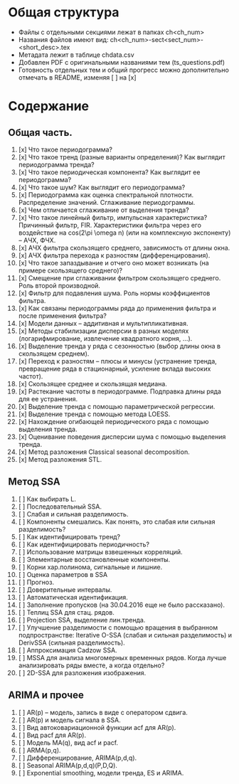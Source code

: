# Общая структура

- Файлы с отдельными секциями лежат в папках ch<ch_num>
- Названия файлов имеют вид: ch<ch_num>-sect<sect_num>-<short_desc>.tex
- Метадата лежит в таблице chdata.csv
- Добавлен PDF с оригинальными названиями тем (ts_questions.pdf)
- Готовность отдельных тем и общий прогресс можно дополнительно отмечать в README, изменяя [ ] на [x]

# Содержание

## Общая часть.
1. [x] Что такое периодограмма?
2. [x] Что такое тренд (разные варианты определения)? Как выглядит периодограмма тренда?
3. [x] Что такое периодическая компонента? Как выглядит ее периодограмма?
4. [x] Что такое шум? Как выглядит его периодограмма?
5. [x] Периодограмма как оценка спектральной плотности. Распределение значений. Сглаживание
периодограммы.
6. [x] Чем отличается сглаживание от выделения тренда?
7. [x] Что такое линейный фильтр, импульсная характеристика? Причинный фильтр, FIR.
 Характеристики фильтра через его воздействие на cos(2\pi \omega n) (или на комплексную
экспоненту) – АЧХ, ФЧХ.
9. [x] AЧХ фильтра скользящего среднего, зависимость от длины окна.
10. [x] АЧХ фильтра перехода к разностям (дифференцирования).
11. [x] Что такое запаздывание и отчего оно может возникать (на примере скользящего среднего)?
12. [x] Смещение при сглаживании фильтром скользящего среднего. Роль второй производной.
13. [x] Фильтр для подавления шума. Роль нормы коэффициентов фильтра.
14. [x] Как связаны периодограммы ряда до применения фильтра и после применения фильтра?
15. [x] Модели данных – аддитивная и мультипликативная.
16. [x] Методы стабилизации дисперсии в разных моделях (логарифмирование, извлечение квадратного
корня, …).
17. [x] Выделение тренда у ряда с сезонностью (выбор длины окна в скользящем среднем).
18. [x] Переход к разностям – плюсы и минусы (устранение тренда, превращение ряда в стационарный,
усиление вклада высоких частот).
19. [x] Скользящее среднее и скользящая медиана.
20. [x] Растекание частоты в периодограмме. Подправка длины ряда для ее устранения.
21. [x] Выделение тренда с помощью параметрической регрессии.
22. [x] Выделение тренда с помощью метода LOESS.
23. [x] Нахождение огибающей периодического ряда с помощью выделения тренда.
24. [x] Оценивание поведения дисперсии шума с помощью выделения тренда.
25. [x] Метод разложения Classical seasonal decomposition.
26. [x] Метод разложения STL.

## Метод SSA
1. [ ] Как выбирать L.
2. [ ] Последовательный SSA.
3. [ ] Слабая и сильная разделимость.
4. [ ] Компоненты смешались. Как понять, это слабая или сильная разделимость?
5. [ ] Как идентифицировать тренд?
6. [ ] Как идентифицировать периодичность?
7. [ ] Использование матрицы взвешенных корреляций.
8. [ ] Элементарные восстановленные компоненты.
9. [ ] Корни хар.полинома, сигнальные и лишние.
10. [ ] Оценка параметров в SSA
11. [ ] Прогноз.
12. [ ] Доверительные интервалы.
13. [ ] Автоматическая идентификация.
14. [ ] Заполнение пропусков (на 30.04.2016 еще не было рассказано).
15. [ ] Теплиц SSA для стац. рядов.
16. [ ] Projection SSA, выделение лин.тренда.
17. [ ] Улучшение разделимости с помощью вращения в выбранном подпространстве: Iterative
O-SSA (слабая и сильная разделимость) и DerivSSA (сильная разделимость).
18. [ ] Аппроксимация Cadzow SSA.
19. [ ] MSSA для анализа многомерных временных рядов. Когда лучше анализировать ряды
вместе, а когда отдельно?
20. [ ] 2D-SSA для разложения изображения.

## ARIMA и прочее
1. [ ] AR(p) – модель, запись в виде с оператором сдвига.
2. [ ] AR(p) и модель сигнала в SSA.
3. [ ] Вид автоковариационной функции acf для AR(p).
4. [ ] Вид pacf для AR(p).
5. [ ] Модель MA(q), вид acf и pacf.
6. [ ] ARMA(p,q).
7. [ ] Дифференцирование, ARIMA(p,d,q).
8. [ ] Seasonal ARIMA(p,d,q)(P,D,Q).
9. [ ] Exponential smoothing, модели тренда, ES и ARIMA.
